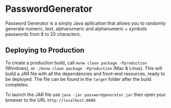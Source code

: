 # PasswordGenerator

Password Generator is a simply Java apllication that allows you to randomly generate numeric, text, alphanumeric and alphanumeric + symbols passwords from 8 to 20 characters.

## Deploying to Production

To create a production build, call `mvnw clean package -Pproduction` (Windows),
or `./mvnw clean package -Pproduction` (Mac & Linux).
This will build a JAR file with all the dependencies and front-end resources,
ready to be deployed. The file can be found in the `target` folder after the build completes.

To launch the JAR file use 
`java -jar passwordgenerator.jar`
then open your browser to the URL `http://localhost:8080`
